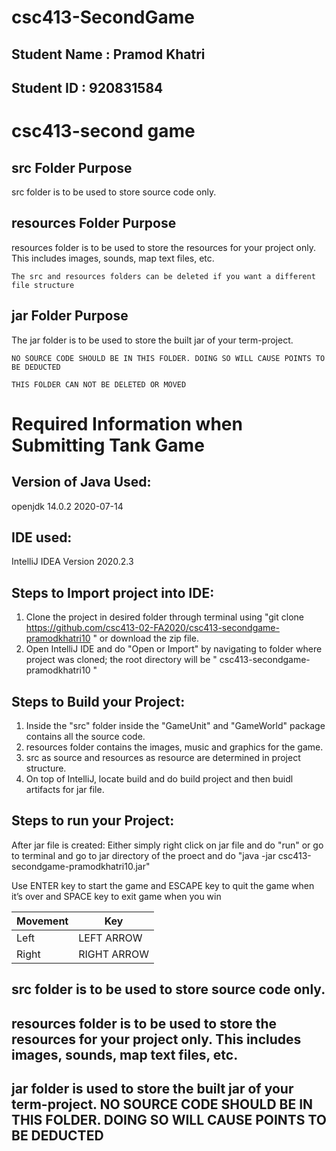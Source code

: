 # csc413-SecondGame

## Student Name  : Pramod Khatri
## Student ID    : 920831584


# csc413-second game


## src Folder Purpose 
src folder is to be used to store source code only.

## resources Folder Purpose 
resources folder is to be used to store the resources for your project only. This includes images, sounds, map text files, etc.

`The src and resources folders can be deleted if you want a different file structure`

## jar Folder Purpose 
The jar folder is to be used to store the built jar of your term-project.

`NO SOURCE CODE SHOULD BE IN THIS FOLDER. DOING SO WILL CAUSE POINTS TO BE DEDUCTED`

`THIS FOLDER CAN NOT BE DELETED OR MOVED`

# Required Information when Submitting Tank Game

## Version of Java Used: 
openjdk 14.0.2 2020-07-14

## IDE used: 
IntelliJ IDEA Version 2020.2.3

## Steps to Import project into IDE: 
1. Clone the project in desired folder through terminal using "git clone https://github.com/csc413-02-FA2020/csc413-secondgame-pramodkhatri10 " or download the zip file.  
2. Open IntelliJ IDE and do "Open or Import" by navigating to folder where project was cloned; the root directory will be " csc413-secondgame-pramodkhatri10 "

## Steps to Build your Project:
1. Inside the "src" folder inside the "GameUnit" and "GameWorld"  package contains all the source code.
2. resources folder contains the images, music and graphics for the game.
3. src as source and resources as resource are determined in project structure.
4. On top of IntelliJ, locate build and do build project and then buidl artifacts for jar file.

## Steps to run your Project:
After jar file is created:
Either simply right click on jar file and do "run" or go to terminal and go to jar directory of the proect and do "java -jar csc413-secondgame-pramodkhatri10.jar"

Use ENTER key to start the game and ESCAPE key to quit the game when it’s over and SPACE key to exit game when you win

|     Movement      | Key  | 
|---------------|----------|
|  Left      |      LEFT ARROW    |      
|  Right     |       RIGHT ARROW   |   
 



## src folder is to be used to store source code only.

## resources folder is to be used to store the resources for your project only. This includes images, sounds, map text files, etc.

## jar folder is used to store the built jar of your term-project. NO SOURCE CODE SHOULD BE IN THIS FOLDER. DOING SO WILL CAUSE POINTS TO BE DEDUCTED

